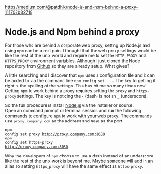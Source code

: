 <a href="https://medium.com/@patdhlk/node-js-and-npm-behind-a-proxy-111708b82718">https://medium.com/@patdhlk/node-js-and-npm-behind-a-proxy-111708b82718</a><div id="articleHeader"><h1>Node.js and Npm behind a proxy</h1></div><p id="47ba">For those who are behind a corporate web proxy, setting up Node.js and using <code>npm</code> can be a real pain. I thought that the web proxy settings would be like the rest of the unix world and require me to set the <code>HTTP_PROXY</code> and <code>HTTPS_PROXY</code> environment variables. Although I just cloned the Node repository from <a href="https://github.com/nodejs/node" target="_blank">Github</a> so they are already setup. What gives?</p><p id="b0fa">A little searching and I discover that <code>npm</code> uses a configuration file and it can be added to via the command line <code>npm config set ...</code>. The key to getting it right is the spelling of the settings. This has bit me so many times now! Getting <code>npm</code> to work behind a proxy requires setting the <code>proxy</code> and <code>https-proxy</code> settings. The key is noticing the <code>-</code> (dash) is not an <code>_</code> (underscore).</p><p id="b117">So the full procedure is install <a href="http://nodejs.com/" target="_blank">Node.js</a> via the installer or source.<br />Open an command prompt or terminal session and run the following commands to configure <code>npm</code> to work with your web proxy. The commands use <code>proxy.company.com</code> as the address and <code>8080</code> as the port.</p><pre id="fd79"><code>npm config set proxy http://proxy.company.com:8080<br />npm config set https-proxy <a href="http://proxy.company.com:8080" target="_blank">http://proxy.company.com:8080</a></code></pre><p id="4d83">Why the developers of <code>npm</code> choose to use a dash instead of an underscore like the rest of the unix work is beyond me. Maybe someone will add in an alias so setting <code>https_proxy</code> will have the same effect as <code>https-proxy</code>.</p>